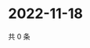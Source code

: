 # 2022-11-18

共 0 条

<!-- BEGIN WEIBO -->
<!-- 最后更新时间 Fri Nov 18 2022 23:16:40 GMT+0800 (China Standard Time) -->

<!-- END WEIBO -->
